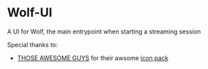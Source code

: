 # Wolf-UI
A UI for Wolf, the main entrypoint when starting a streaming session 

Special thanks to: 
- [THOSE AWESOME GUYS](https://thoseawesomeguys.com/) for their awsome [icon pack](https://thoseawesomeguys.com/prompts/)